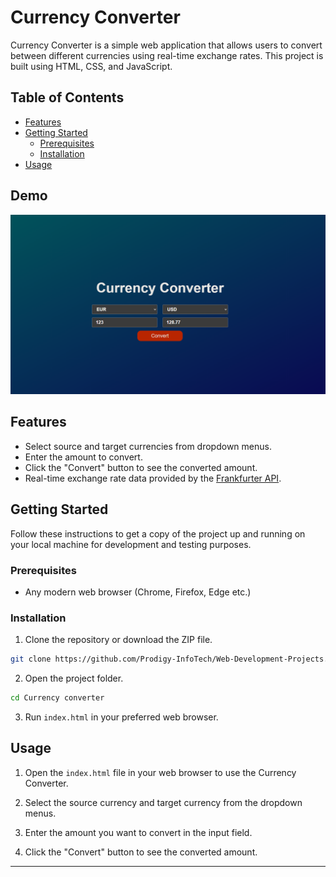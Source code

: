 # Currency Converter

Currency Converter is a simple web application that allows users to convert between different currencies using real-time exchange rates. This project is built using HTML, CSS, and JavaScript.

## Table of Contents

- [Features](#features)
- [Getting Started](#getting-started)
  - [Prerequisites](#prerequisites)
  - [Installation](#installation)
- [Usage](#usage)

## Demo
![Currency Converter Screenshot](Front.png)

## Features

- Select source and target currencies from dropdown menus.
- Enter the amount to convert.
- Click the "Convert" button to see the converted amount.
- Real-time exchange rate data provided by the [Frankfurter API](https://www.frankfurter.app/).

## Getting Started

Follow these instructions to get a copy of the project up and running on your local machine for development and testing purposes.

### Prerequisites
- Any modern web browser (Chrome, Firefox, Edge etc.)

### Installation


1. Clone the repository or download the ZIP file.

```bash
git clone https://github.com/Prodigy-InfoTech/Web-Development-Projects.git
```

2. Open the project folder.

```bash
cd Currency converter
```

3. Run `index.html` in your preferred web browser.

## Usage

1. Open the `index.html` file in your web browser to use the Currency Converter.

2. Select the source currency and target currency from the dropdown menus.

3. Enter the amount you want to convert in the input field.

4. Click the "Convert" button to see the converted amount.
---